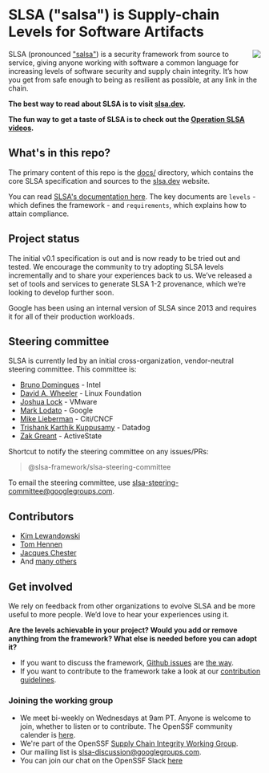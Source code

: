 # SLSA ("salsa") is Supply-chain Levels for Software Artifacts

<img align="right" src="https://github.com/slsa-framework/slsa/blob/main/docs/images/slsa-dancing-goose-logo.svg">

SLSA (pronounced ["salsa"](https://www.google.com/search?q=how+to+pronounce+salsa)) is a security framework from source to service, giving anyone working with software a common language for increasing levels of software security and supply chain integrity. It’s how you get from safe enough to being as resilient as possible, at any link in the chain.

**The best way to read about SLSA is to visit [slsa.dev].**

**The fun way to get a taste of SLSA is to check out the [Operation SLSA videos](https://www.youtube.com/playlist?list=PLVl2hFL_zAh_SLZbHMtkPJf8eJxpmM-ww).**

## What's in this repo?

The primary content of this repo is the [docs/](docs/) directory, which contains the core SLSA specification and sources to the [slsa.dev] website.

You can read [SLSA's documentation here](docs/_spec/). The key documents are `levels` - which defines the framework - and `requirements`, which explains how to attain compliance.

## Project status

The initial v0.1 specification is out and is now ready to be tried out and tested. We encourage the community to try adopting SLSA levels incrementally and to share your experiences back to us. We’ve released a set of tools and services to generate SLSA 1-2 provenance, which we’re looking to develop further soon.

Google has been using an internal version of SLSA since 2013 and requires it for all of their production workloads.

## Steering committee

SLSA is currently led by an initial cross-organization, vendor-neutral steering committee. This committee is:

-   [Bruno Domingues](https://github.com/brunodom) - Intel
-   [David A. Wheeler](https://github.com/david-a-wheeler) - Linux Foundation
-   [Joshua Lock](https://github.com/joshuagl) - VMware
-   [Mark Lodato](https://github.com/MarkLodato) - Google
-   [Mike Lieberman](https://github.com/mlieberman85) - Citi/CNCF
-   [Trishank Karthik Kuppusamy](https://github.com/trishankatdatadog) - Datadog
-   [Zak Greant](https://github.com/zakgreant) - ActiveState

Shortcut to notify the steering committee on any issues/PRs:

> @slsa-framework/slsa-steering-committee

To email the steering committee, use slsa-steering-committee@googlegroups.com.

## Contributors

-   [Kim Lewandowski](https://github.com/kimsterv)
-   [Tom Hennen](https://github.com/TomHennen)
-   [Jacques Chester](https://github.com/jchestershopify)
-   And [many others](https://github.com/slsa-framework/slsa/graphs/contributors)

## Get involved

We rely on feedback from other organizations to evolve SLSA and be more useful to more people. We’d love to hear your experiences using it.

**Are the levels achievable in your project? Would you add or remove anything from the framework? What else is needed before you can adopt it?**

-   If you want to discuss the framework, [Github issues](https://github.com/slsa-framework/slsa/issues) are [the way](https://i.redd.it/yj67b76hxwd61.jpg).
-   If you want to contribute to the framework take a look at our [contribution guidelines](CONTRIBUTING.md).

### Joining the working group

-   We meet bi-weekly on Wednesdays at 9am PT. Anyone is welcome to join, whether to listen or to contribute. The OpenSSF community calender is [here](https://calendar.google.com/calendar/u/0?cid=czYzdm9lZmhwNWk5cGZsdGI1cTY3bmdwZXNAZ3JvdXAuY2FsZW5kYXIuZ29vZ2xlLmNvbQ).
-   We're part of the OpenSSF [Supply Chain Integrity Working Group](https://github.com/ossf/wg-supply-chain-integrity).
-   Our mailing list is [slsa-discussion@googlegroups.com](https://groups.google.com/g/slsa-discussion).
-   You can join our chat on the OpenSSF Slack [here](https://openssf.slack.com/archives/C029E4N3DPF)

<!-- Links -->

[slsa.dev]: https://slsa.dev
